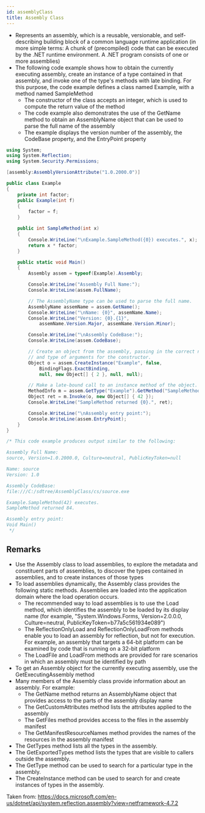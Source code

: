 ```yaml
---
id: assemblyClass
title: Assembly Class
---
```


- Represents an assembly, which is a reusable, versionable, and self-describing building block of a common language runtime application (in more simple terms: A chunk of (precompiled) code that can be executed by the .NET runtime environment. A .NET program consists of one or more assemblies)
- The following code example shows how to obtain the currently executing assembly, create an instance of a type contained in that assembly, and invoke one of the type's methods with late binding. For this purpose, the code example defines a class named Example, with a method named SampleMethod
  - The constructor of the class accepts an integer, which is used to compute the return value of the method
  - The code example also demonstrates the use of the GetName method to obtain an AssemblyName object that can be used to parse the full name of the assembly
  - The example displays the version number of the assembly, the CodeBase property, and the EntryPoint property

```C#
using System;
using System.Reflection;
using System.Security.Permissions;

[assembly:AssemblyVersionAttribute("1.0.2000.0")]

public class Example
{
    private int factor;
    public Example(int f)
    {
        factor = f;
    }

    public int SampleMethod(int x)
    {
        Console.WriteLine("\nExample.SampleMethod({0}) executes.", x);
        return x * factor;
    }

    public static void Main()
    {
        Assembly assem = typeof(Example).Assembly;

        Console.WriteLine("Assembly Full Name:");
        Console.WriteLine(assem.FullName);

        // The AssemblyName type can be used to parse the full name.
        AssemblyName assemName = assem.GetName();
        Console.WriteLine("\nName: {0}", assemName.Name);
        Console.WriteLine("Version: {0}.{1}",
            assemName.Version.Major, assemName.Version.Minor);

        Console.WriteLine("\nAssembly CodeBase:");
        Console.WriteLine(assem.CodeBase);

        // Create an object from the assembly, passing in the correct number
        // and type of arguments for the constructor.
        Object o = assem.CreateInstance("Example", false,
            BindingFlags.ExactBinding,
            null, new Object[] { 2 }, null, null);

        // Make a late-bound call to an instance method of the object.
        MethodInfo m = assem.GetType("Example").GetMethod("SampleMethod");
        Object ret = m.Invoke(o, new Object[] { 42 });
        Console.WriteLine("SampleMethod returned {0}.", ret);

        Console.WriteLine("\nAssembly entry point:");
        Console.WriteLine(assem.EntryPoint);
    }
}

/* This code example produces output similar to the following:

Assembly Full Name:
source, Version=1.0.2000.0, Culture=neutral, PublicKeyToken=null

Name: source
Version: 1.0

Assembly CodeBase:
file:///C:/sdtree/AssemblyClass/cs/source.exe

Example.SampleMethod(42) executes.
SampleMethod returned 84.

Assembly entry point:
Void Main()
 */

```

## Remarks

- Use the Assembly class to load assemblies, to explore the metadata and constituent parts of assemblies, to discover the types contained in assemblies, and to create instances of those types
- To load assemblies dynamically, the Assembly class provides the following static methods. Assemblies are loaded into the application domain where the load operation occurs.
  - The recommended way to load assemblies is to use the Load method, which identifies the assembly to be loaded by its display name (for example, "System.Windows.Forms, Version=2.0.0.0, Culture=neutral, PublicKeyToken=b77a5c561934e089")
  - The ReflectionOnlyLoad and ReflectionOnlyLoadFrom methods enable you to load an assembly for reflection, but not for execution. For example, an assembly that targets a 64-bit platform can be examined by code that is running on a 32-bit platform
  - The LoadFile and LoadFrom methods are provided for rare scenarios in which an assembly must be identified by path
- To get an Assembly object for the currently executing assembly, use the GetExecutingAssembly method
- Many members of the Assembly class provide information about an assembly. For example:
  - The GetName method returns an AssemblyName object that provides access to the parts of the assembly display name
  - The GetCustomAttributes method lists the attributes applied to the assembly
  - The GetFiles method provides access to the files in the assembly manifest
  - The GetManifestResourceNames method provides the names of the resources in the assembly manifest
- The GetTypes method lists all the types in the assembly.
- The GetExportedTypes method lists the types that are visible to callers outside the assembly.
- The GetType method can be used to search for a particular type in the assembly.
- The CreateInstance method can be used to search for and create instances of types in the assembly.

Taken from: https://docs.microsoft.com/en-us/dotnet/api/system.reflection.assembly?view=netframework-4.7.2
